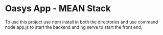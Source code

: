 # Oasys App - MEAN Stack

To use this project use npm install in both the directories and use command node app.js to start the backend and ng serve to start the front end.


